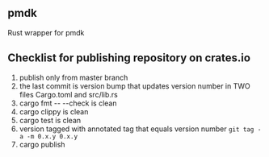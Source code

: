 ## pmdk

Rust wrapper for pmdk

## Checklist for publishing repository on crates.io

1. publish only from master branch
2. the last commit is version bump that updates version number in TWO files
   Cargo.toml and src/lib.rs
3. cargo fmt -- --check is clean
4. cargo clippy is clean
5. cargo test is clean
6. version tagged with annotated tag that equals version number
   `git tag -a -m 0.x.y 0.x.y`
7. cargo publish
